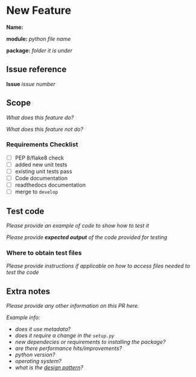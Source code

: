 # New Feature 
**Name:**

**module:** *python file name*

**package:** *folder it is under*

## Issue reference
**Issue** *issue number*

## Scope
*What does this feature do?*

*What does this feature not do?* 

### Requirements Checklist
- [ ] PEP 8/flake8 check
- [ ] added new unit tests
- [ ] existing unit tests pass
- [ ] Code documentation
- [ ] readthedocs documentation
- [ ] merge to `develop`

## Test code
*Please provide an example of code to show how to test it*

*Please provide **expected output** of the code provided for testing*

### Where to obtain test files
*Please provide instructions if applicable on how to access files needed to test the code*

## Extra notes
*Please provide any other information on this PR here.*

*Example info:*
- *does it use metadata?*
- *does it require a change in the `setup.py`*
- *new dependecies or requirements to installing the package?*
- *are there performance hits/improvements?*
- *python version?*
- *operating system?*
- *what is the [design pattern](https://refactoring.guru/design-patterns/template-method)?*
